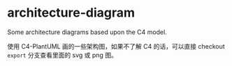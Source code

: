 # architecture-diagram

Some architecture diagrams based upon the C4 model.

使用 C4-PlantUML 画的一些架构图，如果不了解 C4 的话，可以直接 checkout `export` 分支查看里面的 svg 或 png 图。
